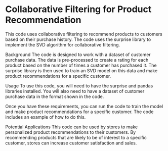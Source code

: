 # Collaborative Filtering for Product Recommendation
This code uses collaborative filtering to recommend products to customers based on their purchase history. The code uses the surprise library to implement the SVD algorithm for collaborative filtering.

Background
The code is designed to work with a dataset of customer purchase data. The data is pre-processed to create a rating for each product based on the number of times a customer has purchased it. The surprise library is then used to train an SVD model on this data and make product recommendations for a specific customer.

Usage
To use this code, you will need to have the surprise and pandas libraries installed. You will also need to have a dataset of customer purchase data in the format shown in the code.

Once you have these requirements, you can run the code to train the model and make product recommendations for a specific customer. The code includes an example of how to do this.

Potential Applications
This code can be used by stores to make personalized product recommendations to their customers. By recommending products that are likely to be of interest to a specific customer, stores can increase customer satisfaction and sales.
